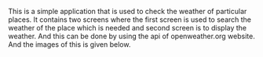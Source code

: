 
This is a simple application that is used to check the weather of particular places. It contains two screens where the first screen is used to search the weather of the place which is needed and second screen is to display the weather. 
      And this can be done by using the api of openweather.org website. And the images of this is given below.
